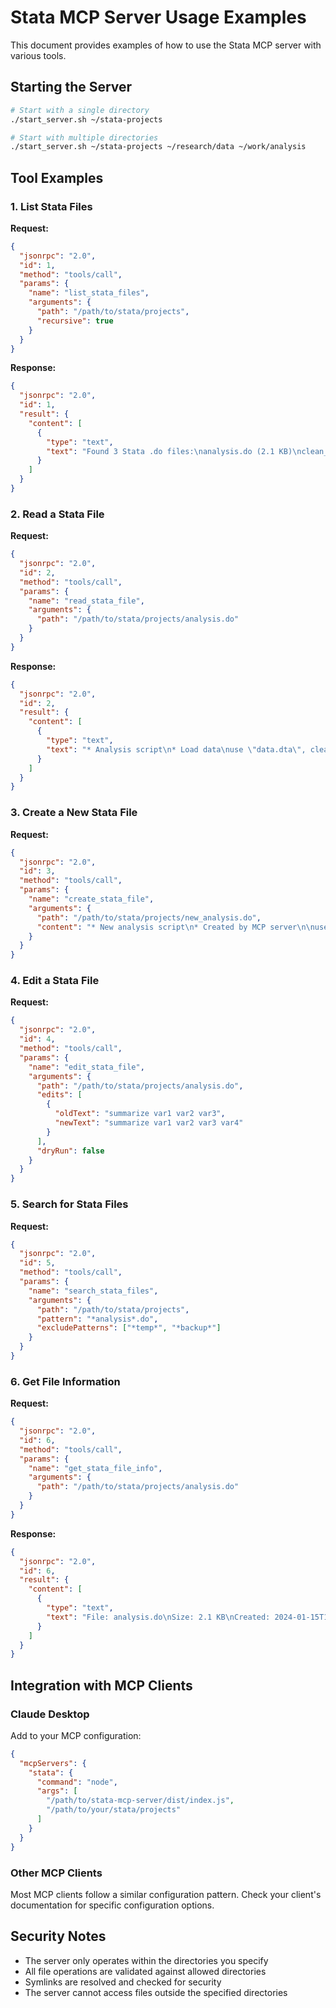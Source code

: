 # Stata MCP Server Usage Examples

This document provides examples of how to use the Stata MCP server with various tools.

## Starting the Server

```bash
# Start with a single directory
./start_server.sh ~/stata-projects

# Start with multiple directories
./start_server.sh ~/stata-projects ~/research/data ~/work/analysis
```

## Tool Examples

### 1. List Stata Files

**Request:**
```json
{
  "jsonrpc": "2.0",
  "id": 1,
  "method": "tools/call",
  "params": {
    "name": "list_stata_files",
    "arguments": {
      "path": "/path/to/stata/projects",
      "recursive": true
    }
  }
}
```

**Response:**
```json
{
  "jsonrpc": "2.0",
  "id": 1,
  "result": {
    "content": [
      {
        "type": "text",
        "text": "Found 3 Stata .do files:\nanalysis.do (2.1 KB)\nclean_data.do (1.5 KB)\nregression.do (3.2 KB)"
      }
    ]
  }
}
```

### 2. Read a Stata File

**Request:**
```json
{
  "jsonrpc": "2.0",
  "id": 2,
  "method": "tools/call",
  "params": {
    "name": "read_stata_file",
    "arguments": {
      "path": "/path/to/stata/projects/analysis.do"
    }
  }
}
```

**Response:**
```json
{
  "jsonrpc": "2.0",
  "id": 2,
  "result": {
    "content": [
      {
        "type": "text",
        "text": "* Analysis script\n* Load data\nuse \"data.dta\", clear\n\n* Summary statistics\nsummarize var1 var2 var3\n\n* Regression analysis\nregress y x1 x2 x3"
      }
    ]
  }
}
```

### 3. Create a New Stata File

**Request:**
```json
{
  "jsonrpc": "2.0",
  "id": 3,
  "method": "tools/call",
  "params": {
    "name": "create_stata_file",
    "arguments": {
      "path": "/path/to/stata/projects/new_analysis.do",
      "content": "* New analysis script\n* Created by MCP server\n\nuse \"data.dta\", clear\n\n* Add your analysis here"
    }
  }
}
```

### 4. Edit a Stata File

**Request:**
```json
{
  "jsonrpc": "2.0",
  "id": 4,
  "method": "tools/call",
  "params": {
    "name": "edit_stata_file",
    "arguments": {
      "path": "/path/to/stata/projects/analysis.do",
      "edits": [
        {
          "oldText": "summarize var1 var2 var3",
          "newText": "summarize var1 var2 var3 var4"
        }
      ],
      "dryRun": false
    }
  }
}
```

### 5. Search for Stata Files

**Request:**
```json
{
  "jsonrpc": "2.0",
  "id": 5,
  "method": "tools/call",
  "params": {
    "name": "search_stata_files",
    "arguments": {
      "path": "/path/to/stata/projects",
      "pattern": "*analysis*.do",
      "excludePatterns": ["*temp*", "*backup*"]
    }
  }
}
```

### 6. Get File Information

**Request:**
```json
{
  "jsonrpc": "2.0",
  "id": 6,
  "method": "tools/call",
  "params": {
    "name": "get_stata_file_info",
    "arguments": {
      "path": "/path/to/stata/projects/analysis.do"
    }
  }
}
```

**Response:**
```json
{
  "jsonrpc": "2.0",
  "id": 6,
  "result": {
    "content": [
      {
        "type": "text",
        "text": "File: analysis.do\nSize: 2.1 KB\nCreated: 2024-01-15T10:30:00.000Z\nModified: 2024-01-15T14:45:00.000Z\nPermissions: 644\nLine Count: 25\nHas Comments: true\nHas Commands: true"
      }
    ]
  }
}
```

## Integration with MCP Clients

### Claude Desktop

Add to your MCP configuration:

```json
{
  "mcpServers": {
    "stata": {
      "command": "node",
      "args": [
        "/path/to/stata-mcp-server/dist/index.js",
        "/path/to/your/stata/projects"
      ]
    }
  }
}
```

### Other MCP Clients

Most MCP clients follow a similar configuration pattern. Check your client's documentation for specific configuration options.

## Security Notes

- The server only operates within the directories you specify
- All file operations are validated against allowed directories
- Symlinks are resolved and checked for security
- The server cannot access files outside the specified directories 